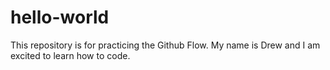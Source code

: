 # hello-world
This repository is for practicing the Github Flow. 
My name is Drew and I am excited to learn how to code. 
